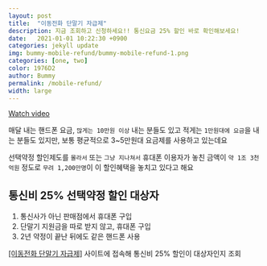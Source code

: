 ```yaml
---
layout: post
title:  "이동전화 단말기 자급제"
description: 지금 조회하고 신청하세요!! 통신요금 25% 할인 바로 확인해보세요!
date:   2021-01-01 10:22:30 +0900
categories: jekyll update
img: bummy-mobile-refund/bummy-mobile-refund-1.png
categories: [one, two]
color: 1976D2
author: Bummy
permalink: /mobile-refund/
width: large
---
```

[Watch video](https://www.youtube.com/watch?v=zOd4MueERnQ)

매달 내는 핸드폰 요금, ``많게는 10만원 이상`` 내는 분들도 있고 적게는 ``1만원대에 요금``을 내는 분들도 있지만, 보통 평균적으로 3~5만원대 요금제를 사용하고 있는데요

선택약정 할인제도를 ``몰라서`` 또는 ``그냥 지나쳐서`` 휴대폰 이용자가 놓친 금액이 ``약 1조 3천억원`` 정도로 ``무려 1,200만명``이 이 할인혜택을 놓치고 있다고 해요

## 통신비 25% 선택약정 할인 대상자

1. 통신사가 아닌 판매점에서 휴대폰 구입
1. 단말기 지원금을 따로 받지 않고, 휴대폰 구입
1. 2년 약정이 끝난 뒤에도 같은 핸드폰 사용

[[이동전화 단말기 자급제]][a] 사이트에 접속해 통신비 25% 할인이 대상자인지 조회

[a]: https://www.imei.kr/

<style>
.page-container {max-width: 1000px}
</style>